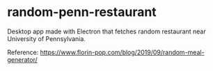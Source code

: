 # random-penn-restaurant

Desktop app made with Electron that fetches random restaurant near University of Pennsylvania.

Reference: https://www.florin-pop.com/blog/2019/09/random-meal-generator/
